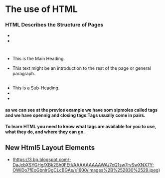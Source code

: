 # The use of **HTML**
### HTML Describes the Structure of Pages
* <html>
* <body>
* <h1></h1> This is the Main Heading.
* <p></p> This text might be an introduction to the rest of the page or general paragraph.
* <h2></h2> This is a Sub-Heading.
* </body>
* </html>
#### as we can see at the previos example we have som sipmoles called tags and we have opennig and closing tags.Tags usually come in pairs.
####  To learn HTML you need to know what tags are available for you to use, what they do, and where they can go.
## New Html5 Layout Elements
* (https://3.bp.blogspot.com/-DaJcbXSYGHg/XBk2Sh0FEtI/AAAAAAAAAWA/7cQ1sw7rvSwXNX7Y-OWiDo7fEoGbnlrGgCLcBGAs/s1600/images%2B%252830%2529.jpeg)


